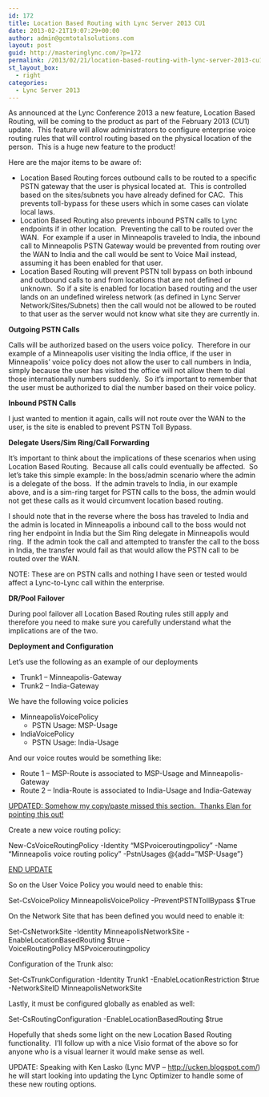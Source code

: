 ```yaml
---
id: 172
title: Location Based Routing with Lync Server 2013 CU1
date: 2013-02-21T19:07:29+00:00
author: admin@gcmtotalsolutions.com
layout: post
guid: http://masteringlync.com/?p=172
permalink: /2013/02/21/location-based-routing-with-lync-server-2013-cu1/
st_layout_box:
  - right
categories:
  - Lync Server 2013
---
```

As announced at the Lync Conference 2013 a new feature, Location Based Routing, will be coming to the product as part of the February 2013 (CU1) update.  This feature will allow administrators to configure enterprise voice routing rules that will control routing based on the physical location of the person.  This is a huge new feature to the product!

Here are the major items to be aware of:

  * Location Based Routing forces outbound calls to be routed to a specific PSTN gateway that the user is physical located at.  This is controlled based on the sites/subnets you have already defined for CAC.  This prevents toll-bypass for these users which in some cases can violate local laws.
  * Location Based Routing also prevents inbound PSTN calls to Lync endpoints if in other location.  Preventing the call to be routed over the WAN.  For example if a user in Minneapolis traveled to India, the inbound call to Minneapolis PSTN Gateway would be prevented from routing over the WAN to India and the call would be sent to Voice Mail instead, assuming it has been enabled for that user.
  * Location Based Routing will prevent PSTN toll bypass on both inbound and outbound calls to and from locations that are not defined or unknown.  So if a site is enabled for location based routing and the user lands on an undefined wireless network (as defined in Lync Server Network/Sites/Subnets) then the call would not be allowed to be routed to that user as the server would not know what site they are currently in.

**Outgoing PSTN Calls**

Calls will be authorized based on the users voice policy.  Therefore in our example of a Minneapolis user visiting the India office, if the user in Minneapolis&#8217; voice policy does not allow the user to call numbers in India, simply because the user has visited the office will not allow them to dial those internationally numbers suddenly.  So it&#8217;s important to remember that the user must be authorized to dial the number based on their voice policy.

**Inbound PSTN Calls**

I just wanted to mention it again, calls will not route over the WAN to the user, is the site is enabled to prevent PSTN Toll Bypass.

**Delegate Users/Sim Ring/Call Forwarding**

It&#8217;s important to think about the implications of these scenarios when using Location Based Routing.  Because all calls could eventually be affected.  So let&#8217;s take this simple example: In the boss/admin scenario where the admin is a delegate of the boss.  If the admin travels to India, in our example above, and is a sim-ring target for PSTN calls to the boss, the admin would not get these calls as it would circumvent location based routing.

I should note that in the reverse where the boss has traveled to India and the admin is located in Minneapolis a inbound call to the boss would not ring her endpoint in India but the Sim Ring delegate in Minneapolis would ring.  If the admin took the call and attempted to transfer the call to the boss in India, the transfer would fail as that would allow the PSTN call to be routed over the WAN.

NOTE: These are on PSTN calls and nothing I have seen or tested would affect a Lync-to-Lync call within the enterprise.

**DR/Pool Failover**

During pool failover all Location Based Routing rules still apply and therefore you need to make sure you carefully understand what the implications are of the two.

**Deployment and Configuration**

Let&#8217;s use the following as an example of our deployments

  * Trunk1 &#8211; Minneapolis-Gateway
  * Trunk2 &#8211; India-Gateway

We have the following voice policies

  * MinneapolisVoicePolicy 
      * PSTN Usage: MSP-Usage
  * IndiaVoicePolicy 
      * PSTN Usage: India-Usage

And our voice routes would be something like:

  * Route 1 &#8211; MSP-Route is associated to MSP-Usage and Minneapolis-Gateway
  * Route 2 &#8211; India-Route is associated to India-Usage and India-Gateway

<span style="text-decoration: underline">UPDATED: Somehow my copy/paste missed this section.  Thanks Elan for pointing this out!</span>

Create a new voice routing policy:

New-CsVoiceRoutingPolicy -Identity &#8220;MSPvoiceroutingpolicy&#8221; -Name &#8220;Minneapolis voice routing policy” -PstnUsages @{add=&#8221;MSP-Usage&#8221;}

<span style="text-decoration: underline">END UPDATE</span>

So on the User Voice Policy you would need to enable this:

Set-CsVoicePolicy MinneapolisVoicePolicy -PreventPSTNTollBypass $True

On the Network Site that has been defined you would need to enable it:

Set-CsNetworkSite -Identity MinneapolisNetworkSite -EnableLocationBasedRouting $true -VoiceRoutingPolicy MSPvoiceroutingpolicy

Configuration of the Trunk also:

Set-CsTrunkConfiguration -Identity Trunk1 -EnableLocationRestriction $true -NetworkSiteID MinneapolisNetworkSite<!--?xml:namespace prefix = "o" ns = "urn:schemas-microsoft-com:office:office" /-->

Lastly, it must be configured globally as enabled as well:

Set-CsRoutingConfiguration -EnableLocationBasedRouting $true<!--?xml:namespace prefix = "o" ns = "urn:schemas-microsoft-com:office:office" /-->

Hopefully that sheds some light on the new Location Based Routing functionality.  I&#8217;ll follow up with a nice Visio format of the above so for anyone who is a visual learner it would make sense as well.

UPDATE: Speaking with Ken Lasko (Lync MVP &#8211; <http://ucken.blogspot.com/>) he will start looking into updating the Lync Optimizer to handle some of these new routing options.